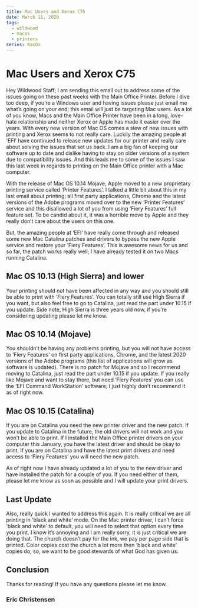 ```yaml
---
title: Mac Users and Xerox C75
date: March 11, 2020
tags:
  - wildwood
  - macos
  - printers
series: macOs
---
```


# Mac Users and Xerox C75

Hey Wildwood Staff;
I am sending this email out to address some of the issues going on these past weeks with the Main Office Printer. Before I dive too deep, if you’re a Windows user and having issues please just email me what’s going on your end; this email will just be targeting Mac users. As a lot of you know, Macs and the Main Office Printer have been in a long, love-hate relationship and neither Xerox or Apple has made it easier over the years. With every new version of Mac OS comes a slew of new issues with printing and Xerox seems to not really care. Luckily the amazing people at ‘EFI’ have continued to release new updates for our printer and really care about solving the issues that set us back. I am a big fan of keeping our software up to date and dislike having to stay on older versions of a system due to compatibility issues. And this leads me to some of the issues I saw this last week in regards to printing on the Main Office printer with a Mac computer.

With the release of Mac OS 10.14 Mojave, Apple moved to a new proprietary printing service called ‘Printer Features’. I talked a little bit about this in my last email about printing; all first party applications, Chrome and the latest versions of the Adobe programs moved over to the new ‘Printer Features’ service and this disallowed a lot of you from using ‘Fiery Features’ full feature set. To be candid about it, it was a horrible move by Apple and they really don’t care about the users on this one.

But, the amazing people at ‘EFI’ have really come through and released some new Mac Catalina patches and drivers to bypass the new Apple service and restore your ‘Fiery Features’. This is awesome news for us and so far, the patch works really well; I have already tested it on two Macs running Catalina.

## Mac OS 10.13 (High Sierra) and lower

Your printing should not have been affected in any way and you should still be able to print with ‘Fiery Features’. You can totally still use High Sierra if you want, but also feel free to go to Catalina, just read the part under 10.15 if you update. Side note, High Sierra is three years old now, if you’re considering updating please let me know.

## Mac OS 10.14 (Mojave)

You shouldn’t be having any problems printing, but you will not have access to ‘Fiery Features’ on first party applications, Chrome, and the latest 2020 versions of the Adobe programs (this list of applications will grow as software is updated). There is no patch for Mojave and so I recommend moving to Catalina, just read the part under 10.15 if you update. If you really like Mojave and want to stay there, but need ‘Fiery Features’ you can use the ‘EFI Command WorkStation’ software; I just highly don’t recommend it as of right now.

## Mac OS 10.15 (Catalina)

If you are on Catalina you need the new printer driver and the new patch. If you update to Catalina in the future, the old drivers will not work and you won’t be able to print. If I installed the Main Office printer drivers on your computer this January, you have the latest driver and should be okay to print. If you are on Catalina and have the latest print drivers and need access to ‘Fiery Features’ you will need the new patch.

As of right now I have already updated a lot of you to the new driver and have installed the patch for a couple of you. If you need either of them, please let me know as soon as possible and I will update your print drivers.

## Last Update

Also, really quick I wanted to address this again. It is really critical we are all printing in ‘black and white’ mode. On the Mac printer driver, I can’t force ‘black and white’ to default, you will need to select that option every time you print. I know it’s annoying and I am really sorry, it is just critical we are doing that. The church doesn’t pay for the ink, we pay per page side that is printed. Color copies cost the church a lot more then ‘black and white’ copies do; so, we want to be good stewards of what God has given us.

## Conclusion

Thanks for reading! If you have any questions please let me know.

### Eric Christensen

